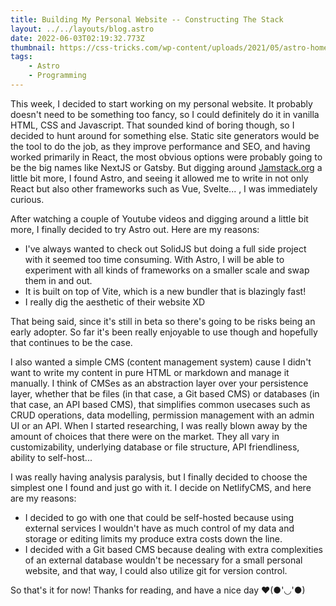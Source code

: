 ```yaml
---
title: Building My Personal Website -- Constructing The Stack
layout: ../../layouts/blog.astro
date: 2022-06-03T02:19:32.773Z
thumbnail: https://css-tricks.com/wp-content/uploads/2021/05/astro-homepage.png
tags:
    - Astro
    - Programming
---
```


This week, I decided to start working on my personal website. It probably doesn't need to be something too fancy, so I could definitely do it in vanilla HTML, CSS and Javascript. That sounded kind of boring though, so I decided to hunt around for something else. Static site generators would be the tool to do the job, as they improve performance and SEO, and having worked primarily in React, the most obvious options were probably going to be the big names like NextJS or Gatsby. But digging around [Jamstack.org](https://jamstack.org/generators/) a little bit more, I found Astro, and seeing it allowed me to write in not only React but also other frameworks such as Vue, Svelte... , I was immediately curious.

After watching a couple of Youtube videos and digging around a little bit more, I finally decided to try Astro out. Here are my reasons:

-   I've always wanted to check out SolidJS but doing a full side project with it seemed too time consuming. With Astro, I will be able to experiment with all kinds of frameworks on a smaller scale and swap them in and out.
-   It is built on top of Vite, which is a new bundler that is blazingly fast!
-   I really dig the aesthetic of their website XD

That being said, since it's still in beta so there's going to be risks being an early adopter. So far it's been really enjoyable to use though and hopefully that continues to be the case.

I also wanted a simple CMS (content management system) cause I didn't want to write my content in pure HTML or markdown and manage it manually. I think of CMSes as an abstraction layer over your persistence layer, whether that be files (in that case, a Git based CMS) or databases (in that case, an API based CMS), that simplifies common usecases such as CRUD operations, data modelling, permission management with an admin UI or an API. When I started researching, I was really blown away by the amount of choices that there were on the market. They all vary in customizability, underlying database or file structure, API friendliness, ability to self-host...

I was really having analysis paralysis, but I finally decided to choose the simplest one I found and just go with it. I decide on NetlifyCMS, and here are my reasons:

-   I decided to go with one that could be self-hosted because using external services I wouldn't have as much control of my data and storage or editing limits my produce extra costs down the line.
-   I decided with a Git based CMS because dealing with extra complexities of an external database wouldn't be necessary for a small personal website, and that way, I could also utilize git for version control.

So that's it for now! Thanks for reading, and have a nice day ❤(●'◡'●)
